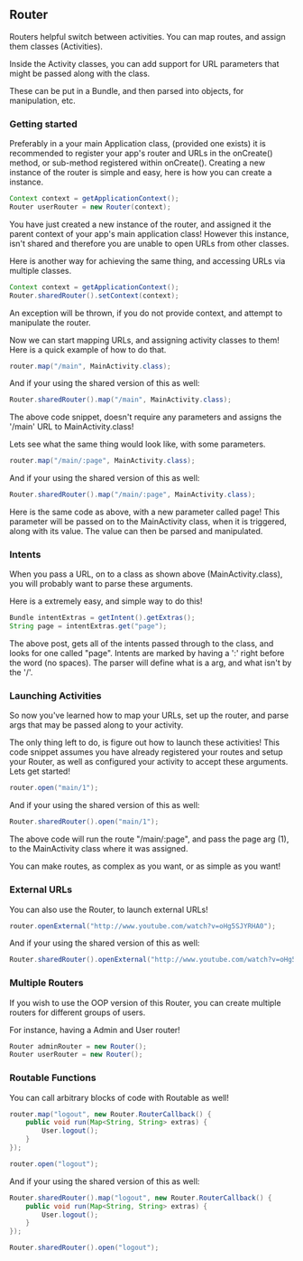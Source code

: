 ## Router

Routers helpful switch between activities. You can map routes, and assign them classes (Activities).

Inside the Activity classes, you can add support for URL parameters that might be passed along with the class.

These can be put in a Bundle, and then parsed into objects, for manipulation, etc. 

### Getting started

Preferably in a your main Application class, (provided one exists) it is recommended to register your app's router
and URLs in the onCreate() method, or sub-method registered within onCreate(). Creating a new instance of the router
is simple and easy, here is how you can create a instance.

```java
Context context = getApplicationContext();
Router userRouter = new Router(context);
```

You have just created a new instance of the router, and assigned it the parent context of your app's main application
class! However this instance, isn't shared and therefore you are unable to open URLs from other classes.

Here is another way for achieving the same thing, and accessing URLs via multiple classes.

```java
Context context = getApplicationContext();
Router.sharedRouter().setContext(context);
```

An exception will be thrown, if you do not provide context, and attempt to manipulate the router.

Now we can start mapping URLs, and assigning activity classes to them! Here is a quick example of how to do that.

```java
router.map("/main", MainActivity.class);
```

And if your using the shared version of this as well:

```java
Router.sharedRouter().map("/main", MainActivity.class);
```

The above code snippet, doesn't require any parameters and assigns the '/main' URL to MainActivity.class! 

Lets see what the same thing would look like, with some parameters.

```java
router.map("/main/:page", MainActivity.class);
```

And if your using the shared version of this as well:

```java
Router.sharedRouter().map("/main/:page", MainActivity.class);
```

Here is the same code as above, with a new parameter called page! This parameter will be passed on to
the MainActivity class, when it is triggered, along with its value. The value can then be parsed and manipulated.

### Intents

When you pass a URL, on to a class as shown above (MainActivity.class), you will probably want to parse these arguments.

Here is a extremely easy, and simple way to do this!

```java
Bundle intentExtras = getIntent().getExtras();
String page = intentExtras.get("page");
```

The above post, gets all of the intents passed through to the class, and looks for one called "page". Intents are marked
by having a ':' right before the word (no spaces). The parser will define what is a arg, and what isn't by the '/'.

### Launching Activities

So now you've learned how to map your URLs, set up the router, and parse args that may be passed along to your activity.

The only thing left to do, is figure out how to launch these activities! This code snippet assumes you have already registered
your routes and setup your Router, as well as configured your activity to accept these arguments. Lets get started!

```java
router.open("main/1");
```

And if your using the shared version of this as well:

```java
Router.sharedRouter().open("main/1");
```

The above code will run the route "/main/:page", and pass the page arg (1), to the MainActivity class where it was assigned.

You can make routes, as complex as you want, or as simple as you want!

### External URLs

You can also use the Router, to launch external URLs!

```java
router.openExternal("http://www.youtube.com/watch?v=oHg5SJYRHA0");
```

And if your using the shared version of this as well:

```java
Router.sharedRouter().openExternal("http://www.youtube.com/watch?v=oHg5SJYRHA0");
```

### Multiple Routers

If you wish to use the OOP version of this Router, you can create multiple routers for different groups of users.

For instance, having a Admin and User router!

```java
Router adminRouter = new Router();
Router userRouter = new Router();
```

### Routable Functions

You can call arbitrary blocks of code with Routable as well!

```java
router.map("logout", new Router.RouterCallback() {
    public void run(Map<String, String> extras) {
        User.logout();
    }
});

router.open("logout");
```

And if your using the shared version of this as well:

```java
Router.sharedRouter().map("logout", new Router.RouterCallback() {
    public void run(Map<String, String> extras) {
        User.logout();
    }
});

Router.sharedRouter().open("logout");
```